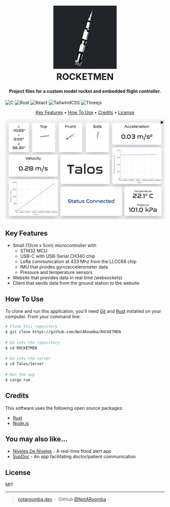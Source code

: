 <h1 align="center">
  <br>
  <a href="https://talos.notaroomba.dev"><img src="https://raw.githubusercontent.com/NotARoomba/ROCKETMEN/master/Talos/Web/public/assets/icon.png" alt="ROCKETMEN" width="200"></a>
  <br>
  ROCKETMEN
  <br>
</h1>

<h4 align="center">Project files for a custom model rocket and embedded flight controller.</h4>

<p align="center">

![C](https://img.shields.io/badge/c-%2300599C.svg?style=for-the-badge&logo=c&logoColor=white)
![Rust](https://img.shields.io/badge/rust-%23000000.svg?style=for-the-badge&logo=rust&logoColor=white)
![React](https://img.shields.io/badge/react-%2320232a.svg?style=for-the-badge&logo=react&logoColor=%2361DAFB)
![TailwindCSS](https://img.shields.io/badge/tailwindcss-%2338B2AC.svg?style=for-the-badge&logo=tailwind-css&logoColor=white)
![Threejs](https://img.shields.io/badge/threejs-black?style=for-the-badge&logo=three.js&logoColor=white)

</p>

<p align="center">
  <a href="#key-features">Key Features</a> •
  <a href="#how-to-use">How To Use</a> •
  <a href="#credits">Credits</a> •
  <a href="#license">License</a>
</p>

![screenshot](https://raw.githubusercontent.com/NotARoomba/ROCKETMEN/master/Research/Talos/images/website_data.png)

## Key Features

- Small (12cm x 5cm) microcontroller with
  - STM32 MCU
  - USB-C with USB-Serial CH340 chip
  - LoRa communication at 433 Mhz from the LLCC68 chip
  - IMU that proides gyro/accelerometer data
  - Pressure and temperature sensors
- Website that provides data in real time (websockets)
- Client that sends data from the ground station to the website

## How To Use

To clone and run this application, you'll need [Git](https://git-scm.com) and [Rust](https://www.rust-lang.org/) installed on your computer. From your command line:

```bash
# Clone this repository
$ git clone https://github.com/NotARoomba/ROCKETMEN

# Go into the repository
$ cd ROCKETMEN

# Go into the server
$ cd Talos/Server

# Run the app
$ cargo run
```

## Credits

This software uses the following open source packages:

- [Rust](https://www.rust-lang.org/)
- [Node.js](https://nodejs.org/)

## You may also like...

- [Niveles De Niveles](https://github.com/NotARoomba/NivelesDeNiveles) - A real-time flood alert app
- [SupDoc](https://github.com/NotARoomba/SupDoc) - An app facilitating doctor/patient communication

## License

MIT

---

> [notaroomba.dev](https://notaroomba.dev) &nbsp;&middot;&nbsp;
> GitHub [@NotARoomba](https://github.com/NotARoomba) &nbsp;&middot;&nbsp;

